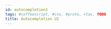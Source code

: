 ```yaml
---
id: autocompletion1
tags: #coffeescript, #css, #proto, +tav, TODO
title: Autocompletion UI
---
```


